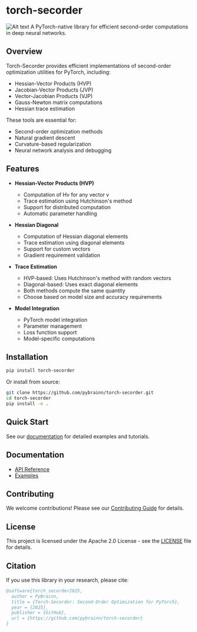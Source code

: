 # torch-secorder

![Alt text](https://github.com/PyBrainn/torch-secorder/blob/main/docs/_static/logo.png "torch-secorder")
A PyTorch-native library for efficient second-order computations in deep neural networks.

## Overview

Torch-Secorder provides efficient implementations of second-order optimization utilities for PyTorch, including:

- Hessian-Vector Products (HVP)
- Jacobian-Vector Products (JVP)
- Vector-Jacobian Products (VJP)
- Gauss-Newton matrix computations
- Hessian trace estimation

These tools are essential for:
- Second-order optimization methods
- Natural gradient descent
- Curvature-based regularization
- Neural network analysis and debugging

## Features

- **Hessian-Vector Products (HVP)**
  - Computation of Hv for any vector v
  - Trace estimation using Hutchinson's method
  - Support for distributed computation
  - Automatic parameter handling

- **Hessian Diagonal**
  - Computation of Hessian diagonal elements
  - Trace estimation using diagonal elements
  - Support for custom vectors
  - Gradient requirement validation

- **Trace Estimation**
  - HVP-based: Uses Hutchinson's method with random vectors
  - Diagonal-based: Uses exact diagonal elements
  - Both methods compute the same quantity
  - Choose based on model size and accuracy requirements

- **Model Integration**
  - PyTorch model integration
  - Parameter management
  - Loss function support
  - Model-specific computations

## Installation

```bash
pip install torch-secorder
```

Or install from source:
```bash
git clone https://github.com/pybrainn/torch-secorder.git
cd torch-secorder
pip install -e .
```

## Quick Start

See our [documentation](https://torch-secorder.readthedocs.io/) for detailed examples and tutorials.

## Documentation

- [API Reference](https://torch-secorder.readthedocs.io/en/latest/api/core.html)
- [Examples](https://torch-secorder.readthedocs.io/en/latest/examples.html)

## Contributing

We welcome contributions! Please see our [Contributing Guide](CONTRIBUTING.md) for details.

## License

This project is licensed under the Apache 2.0 License - see the [LICENSE](LICENSE) file for details.

## Citation

If you use this library in your research, please cite:

```bibtex
@software{torch_secorder2025,
  author = PyBrainn,
  title = {Torch-Secorder: Second-Order Optimization for PyTorch},
  year = {2025},
  publisher = {GitHub},
  url = {https://github.com/pybrainn/torch-secorder}
}
```
